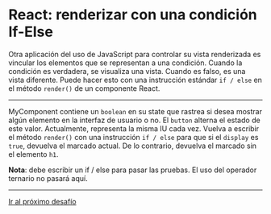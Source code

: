 # React: renderizar con una condición If-Else

Otra aplicación del uso de JavaScript para controlar su vista renderizada es vincular los elementos que se representan a una condición. Cuando la condición es verdadera, se visualiza una vista. Cuando es falso, es una vista diferente. Puede hacer esto con una instrucción estándar `if / else` en el método `render()` de un componente React.

---

MyComponent contiene un `boolean` en su state que rastrea si desea mostrar algún elemento en la interfaz de usuario o no. El `button` alterna el estado de este valor. Actualmente, representa la misma IU cada vez. Vuelva a escribir el método `render()` con una instrucción `if / else` para que si el `display` es `true`, devuelva el marcado actual. De lo contrario, devuelva el marcado sin el elemento `h1`.

**Nota**: debe escribir un if / else para pasar las pruebas. El uso del operador ternario no pasará aquí.

---

[Ir al próximo desafío]()
